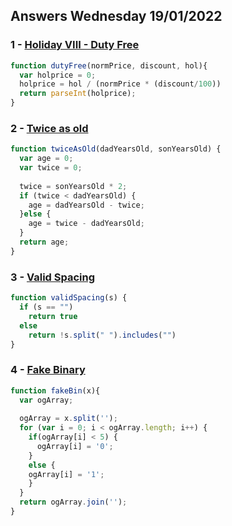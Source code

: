 ## Answers Wednesday 19/01/2022
### 1 - [Holiday VIII - Duty Free](https://www.codewars.com/kata/57e92e91b63b6cbac20001e5)
```js
function dutyFree(normPrice, discount, hol){
  var holprice = 0;
  holprice = hol / (normPrice * (discount/100))
  return parseInt(holprice);
}
```

### 2 - [Twice as old](https://www.codewars.com/kata/5b853229cfde412a470000d0)
```js
function twiceAsOld(dadYearsOld, sonYearsOld) {
  var age = 0;
  var twice = 0;
  
  twice = sonYearsOld * 2;
  if (twice < dadYearsOld) {
    age = dadYearsOld - twice;
  }else {
    age = twice - dadYearsOld;
  }
  return age;
}
```

### 3 - [Valid Spacing](https://www.codewars.com/kata/5f77d62851f6bc0033616bd8)
```js
function validSpacing(s) {
  if (s == "")
    return true
  else
    return !s.split(" ").includes("")
}
```

### 4 - [Fake Binary](https://www.codewars.com/kata/57eae65a4321032ce000002d)
```js
function fakeBin(x){
  var ogArray;
  
  ogArray = x.split('');
  for (var i = 0; i < ogArray.length; i++) {
    if(ogArray[i] < 5) {
      ogArray[i] = '0';
    }
    else {      
    ogArray[i] = '1';
    }
  }
  return ogArray.join('');
}
```